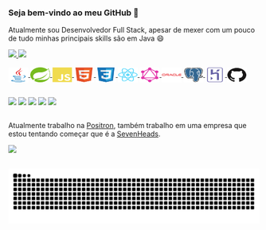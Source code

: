 ### Seja bem-vindo ao meu GitHub 👋

Atualmente sou Desenvolvedor Full Stack, apesar de mexer com um pouco de tudo minhas principais skills são em Java 😄

<div>
  <a href="https://beacons.ai/xFaabricio">
  <img height="180em" src="https://github-readme-stats.vercel.app/api?username=xFaabricio&show_icons=true&theme=dark&include_all_commits=true&count_private=true"/>
  <img height="180em" src="https://github-readme-stats.vercel.app/api/top-langs/?username=xFaabricio&layout=compact&langs_count=16&theme=dark"/>
</div>

<div style="display: inline_block"><br>
  <img align="center" alt="Fa-Java" height="30" width="40" src="https://raw.githubusercontent.com/devicons/devicon/master/icons/java/java-original.svg">
  <img align="center" alt="Fa-Spring" height="30" width="40" src="https://raw.githubusercontent.com/devicons/devicon/master/icons/spring/spring-original.svg">  
  <img align="center" alt="Fa-Js" height="30" width="40" src="https://raw.githubusercontent.com/devicons/devicon/master/icons/javascript/javascript-plain.svg">  
  <img align="center" alt="Fa-HTML" height="30" width="40" src="https://raw.githubusercontent.com/devicons/devicon/master/icons/html5/html5-original.svg">
  <img align="center" alt="Fa-CSS" height="30" width="40" src="https://raw.githubusercontent.com/devicons/devicon/master/icons/css3/css3-original.svg">  
  <img align="center" alt="Fa-React" height="30" width="40" src="https://raw.githubusercontent.com/devicons/devicon/master/icons/react/react-original.svg">  
  <img align="center" alt="Fa-Graphql" height="30" width="40" src="https://raw.githubusercontent.com/devicons/devicon/master/icons/graphql/graphql-plain.svg">   
  <img align="center" alt="Fa-Oracle" height="30" width="40" src="https://raw.githubusercontent.com/devicons/devicon/master/icons/oracle/oracle-original.svg"> 
  <img align="center" alt="Fa-Postgresql" height="30" width="40" src="https://raw.githubusercontent.com/devicons/devicon/master/icons/postgresql/postgresql-original.svg">   
  <img align="center" alt="Fa-Heroku" height="30" width="40" src="https://raw.githubusercontent.com/devicons/devicon/master/icons/heroku/heroku-original.svg"> 
  <img align="center" alt="Fa-GitHub" height="30" width="40" src="https://raw.githubusercontent.com/devicons/devicon/master/icons/github/github-original.svg">   
</div>  
  
  ##
  
<div>
  <a href="https://www.youtube.com/channel/UCGk-IO6Vseomj-_Gf-1p7lw/featured" target="_blank"><img src="https://img.shields.io/badge/YouTube-FF0000?style=for-the-badge&logo=youtube&logoColor=white" target="_blank"></a>
  <a href="https://www.instagram.com/xfaabricio" target="_blank"><img src="https://img.shields.io/badge/-Instagram-%23E4405F?style=for-the-badge&logo=instagram&logoColor=white" target="_blank"></a>
 	<a href="https://www.twitch.tv/xfabriicio/" target="_blank"><img src="https://img.shields.io/badge/Twitch-9146FF?style=for-the-badge&logo=twitch&logoColor=white" target="_blank"></a> 
  <a href = "mailto:fabricio.oliveira@sevenheads.com.br"><img src="https://img.shields.io/badge/Gmail-D14836?style=for-the-badge&logo=gmail&logoColor=white" target="_blank"></a>
  <a href="https://www.linkedin.com/in/fabr%C3%ADcio-oliveira-091130105/" target="_blank"><img src="https://img.shields.io/badge/-LinkedIn-%230077B5?style=for-the-badge&logo=linkedin&logoColor=white" target="_blank"></a>   
</div>

 ##

Atualmente trabalho na [Positron](https://www.positron.com.br/), também trabalho em uma empresa que estou tentando começar que é a [SevenHeads](https://www.sevenheads.com.br/).

<a href="https://www.sevenheads.com.br/" target="_blank"><img src="https://www.sevenheads.com.br/images/logo/logo-porps.svg" target="_blank"></a>

  ##

<picture>
  <source media="(prefers-color-scheme: dark)" srcset="https://raw.githubusercontent.com/xFaabricio/xFaabricio/output/github-contribution-grid-snake-dark.svg">
  <source media="(prefers-color-scheme: light)" srcset="https://raw.githubusercontent.com/xFaabricio/xFaabricio/output/github-contribution-grid-snake.svg">
  <img alt="github contribution grid snake animation" src="https://raw.githubusercontent.com/xFaabricio/xFaabricio/output/github-contribution-grid-snake.svg">
</picture>

<!--
**xFaabricio/xFaabricio** is a ✨ _special_ ✨ repository because its `README.md` (this file) appears on your GitHub profile.

Here are some ideas to get you started:

- 🔭 I’m currently working on ...
- 🌱 I’m currently learning ...
- 👯 I’m looking to collaborate on ...
- 🤔 I’m looking for help with ...
- 💬 Ask me about ...
- 📫 How to reach me: ...
- 😄 Pronouns: ...
- ⚡ Fun fact: ...
-->
